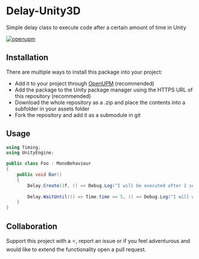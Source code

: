 # Delay-Unity3D
Simple delay class to execute code after a certain amount of time in Unity

[![openupm](https://img.shields.io/npm/v/com.sandrofigo.delay-unity3d?label=openupm&registry_uri=https://package.openupm.com)](https://openupm.com/packages/com.sandrofigo.delay-unity3d/)

## Installation
There are multiple ways to install this package into your project:
- Add it to your project through [OpenUPM](https://openupm.com/packages/com.sandrofigo.delay-unity3d/) (recommended)
- Add the package to the Unity package manager using the HTTPS URL of this repository (recommended)
- Download the whole repository as a .zip and place the contents into a subfolder in your assets folder
- Fork the repository and add it as a submodule in git

## Usage
```csharp
using Timing;
using UnityEngine;

public class Foo : MonoBehaviour
{
    public void Bar()
    {
        Delay.Create(1f, () => Debug.Log("I will be executed after 1 second."));
        
        Delay.WaitUntil(() => Time.time >= 5, () => Debug.Log("I will wait until the provided condition is true."));
    }
}
```

## Collaboration
Support this project with a ⭐️, report an issue or if you feel adventurous and would like to extend the functionality open a pull request.
